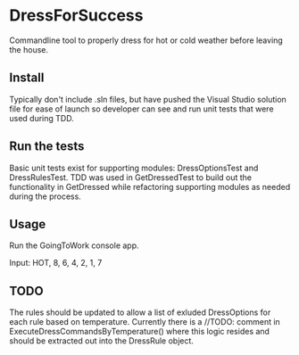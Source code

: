 
# DressForSuccess

Commandline tool to properly dress for hot or cold weather before leaving the house.


## Install

Typically don't include .sln files, but have pushed the Visual Studio solution file for ease of launch so developer can see and run unit tests that were used during TDD.

## Run the tests

Basic unit tests exist for supporting modules:  DressOptionsTest and DressRulesTest.
TDD was used in GetDressedTest to build out the functionality in GetDressed while refactoring supporting modules as needed during the process.

## Usage

Run the GoingToWork console app.

Input: HOT, 8, 6, 4, 2, 1, 7

## TODO

The rules should be updated to allow a list of exluded DressOptions for each rule based on temperature.  Currently there is a //TODO: comment in ExecuteDressCommandsByTemperature() where this logic resides and should be extracted out into the DressRule object.
